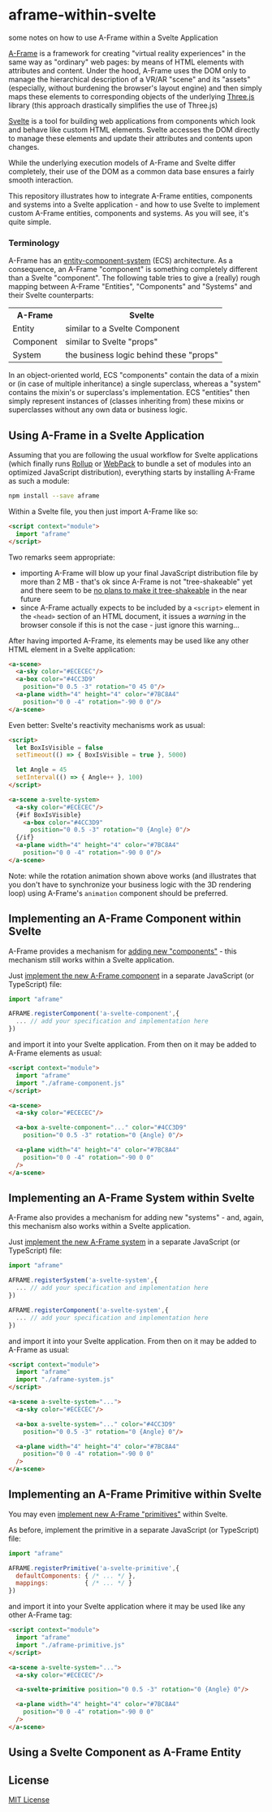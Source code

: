 # aframe-within-svelte #

some notes on how to use A-Frame within a Svelte Application

[A-Frame](https://github.com/aframevr/aframe) is a framework for creating "virtual reality experiences" in the same way as "ordinary" web pages: by means of HTML elements with attributes and content. Under the hood, A-Frame uses the DOM only to manage the hierarchical description of a VR/AR "scene" and its "assets" (especially, without burdening the browser's layout engine) and then simply maps these elements to corresponding objects of the underlying [Three.js](https://github.com/mrdoob/three.js/) library (this approach drastically simplifies the use of Three.js)

[Svelte](https://github.com/sveltejs/svelte) is a tool for building web applications from components which look and behave like custom HTML elements. Svelte accesses the DOM directly to manage these elements and update their attributes and contents upon changes.

While the underlying execution models of A-Frame and Svelte differ completely, their use of the DOM as a common data base ensures a fairly smooth interaction.

This repository illustrates how to integrate A-Frame entities, components and systems into a Svelte application - and how to use Svelte to implement custom A-Frame entities, components and systems. As you will see, it's quite simple.

### Terminology ###

A-Frame has an [entity-component-system](https://aframe.io/docs/1.3.0/introduction/entity-component-system.html) (ECS) architecture. As a consequence, an A-Frame "component" is something completely different than a Svelte "component". The following table tries to give a (really) rough mapping between A-Frame "Entities", "Components" and "Systems" and their Svelte counterparts:

<table><tbody>
<tr><th>A-Frame</th><th>Svelte</th></tr>
<tr><td>Entity</td><td>similar to a Svelte Component</td></tr>
<tr><td>Component</td><td>similar to Svelte "props"</td></tr>
<tr><td>System</td><td>the business logic behind these "props"</td></tr>
</tbody></table>

In an object-oriented world, ECS "components" contain the data of a mixin or (in case of multiple inheritance) a single superclass, whereas a "system" contains the mixin's or superclass's implementation. ECS "entities" then simply represent instances of (classes inheriting from) these mixins or superclasses without any own data or business logic.

## Using A-Frame in a Svelte Application ##

Assuming that you are following the usual workflow for Svelte applications (which finally runs [Rollup](https://rollupjs.org/guide/en/) or [WebPack](https://webpack.js.org/) to bundle a set of modules into an optimized JavaScript distribution), everything starts by installing A-Frame as such a module:

```bash
npm install --save aframe
```

Within a Svelte file, you then just import A-Frame like so:

```html
<script context="module">
  import "aframe"
</script>
```

Two remarks seem appropriate:

* importing A-Frame will blow up your final JavaScript distribution file by more than 2 MB - that's ok since A-Frame is not "tree-shakeable" yet and there seem to be [no plans to make it tree-shakeable](https://github.com/aframevr/aframe/issues/4242) in the near future
* since A-Frame actually expects to be included by a `<script>` element in the `<head>` section of an HTML document, it issues a _warning_ in the browser console if this is not the case - just ignore this warning...

After having imported A-Frame, its elements may be used like any other HTML element in a Svelte application:

```html
<a-scene>
  <a-sky color="#ECECEC"/>
  <a-box color="#4CC3D9"
    position="0 0.5 -3" rotation="0 45 0"/>
  <a-plane width="4" height="4" color="#7BC8A4"
    position="0 0 -4" rotation="-90 0 0"/>
</a-scene>
```

Even better: Svelte's reactivity mechanisms work as usual:

```html
<script>
  let BoxIsVisible = false
  setTimeout(() => { BoxIsVisible = true }, 5000)

  let Angle = 45
  setInterval(() => { Angle++ }, 100)
</script>

<a-scene a-svelte-system>
  <a-sky color="#ECECEC"/>
  {#if BoxIsVisible}
    <a-box color="#4CC3D9"
      position="0 0.5 -3" rotation="0 {Angle} 0"/>
  {/if}
  <a-plane width="4" height="4" color="#7BC8A4"
    position="0 0 -4" rotation="-90 0 0"/>
</a-scene>
```

Note: while the rotation animation shown above works (and illustrates that you don't have to synchronize your business logic with the 3D rendering loop) using A-Frame's `animation` component should be preferred.

## Implementing an A-Frame Component within Svelte ##

A-Frame provides a mechanism for [adding new "components"](https://aframe.io/docs/1.3.0/introduction/writing-a-component.html) - this mechanism still works within a Svelte application.

Just [implement the new A-Frame component](https://aframe.io/docs/1.3.0/core/component.html) in a separate JavaScript (or TypeScript) file:

```javascript
import "aframe"

AFRAME.registerComponent('a-svelte-component',{
  ... // add your specification and implementation here
})
```

and import it into your Svelte application. From then on it may be added to A-Frame elements as usual:

```html
<script context="module">
  import "aframe"
  import "./aframe-component.js"
</script>

<a-scene>
  <a-sky color="#ECECEC"/>

  <a-box a-svelte-component="..." color="#4CC3D9"
    position="0 0.5 -3" rotation="0 {Angle} 0"/>

  <a-plane width="4" height="4" color="#7BC8A4"
    position="0 0 -4" rotation="-90 0 0"
  />
</a-scene>
```

## Implementing an A-Frame System within Svelte ##

A-Frame also provides a mechanism for adding new "systems" - and, again, this mechanism also works within a Svelte application.

Just [implement the new A-Frame system]([https://aframe.io/docs/1.3.0/core/component.html](https://aframe.io/docs/1.3.0/core/systems.html)) in a separate JavaScript (or TypeScript) file:

```javascript
import "aframe"

AFRAME.registerSystem('a-svelte-system',{
  ... // add your specification and implementation here
})

AFRAME.registerComponent('a-svelte-system',{
  ... // add your specification and implementation here
})
```

and import it into your Svelte application. From then on it may be added to A-Frame as usual:

```html
<script context="module">
  import "aframe"
  import "./aframe-system.js"
</script>

<a-scene a-svelte-system="...">
  <a-sky color="#ECECEC"/>

  <a-box a-svelte-system="..." color="#4CC3D9"
    position="0 0.5 -3" rotation="0 {Angle} 0"/>

  <a-plane width="4" height="4" color="#7BC8A4"
    position="0 0 -4" rotation="-90 0 0"
  />
</a-scene>
```

## Implementing an A-Frame Primitive within Svelte ##

You may even [implement new A-Frame "primitives"](https://aframe.io/docs/1.3.0/introduction/html-and-primitives.html) within Svelte.

As before, implement the primitive in a separate JavaScript (or TypeScript) file:

```javascript
import "aframe"

AFRAME.registerPrimitive('a-svelte-primitive',{
  defaultComponents: { /* ... */ },
  mappings:          { /* ... */ }
})
```

and import it into your Svelte application where it may be used like any other A-Frame tag:

```html
<script context="module">
  import "aframe"
  import "./aframe-primitive.js"
</script>

<a-scene a-svelte-system="...">
  <a-sky color="#ECECEC"/>

  <a-svelte-primitive position="0 0.5 -3" rotation="0 {Angle} 0"/>

  <a-plane width="4" height="4" color="#7BC8A4"
    position="0 0 -4" rotation="-90 0 0"
  />
</a-scene>
```

## Using a Svelte Component as A-Frame Entity ##

## License ##

[MIT License](LICENSE.md)
